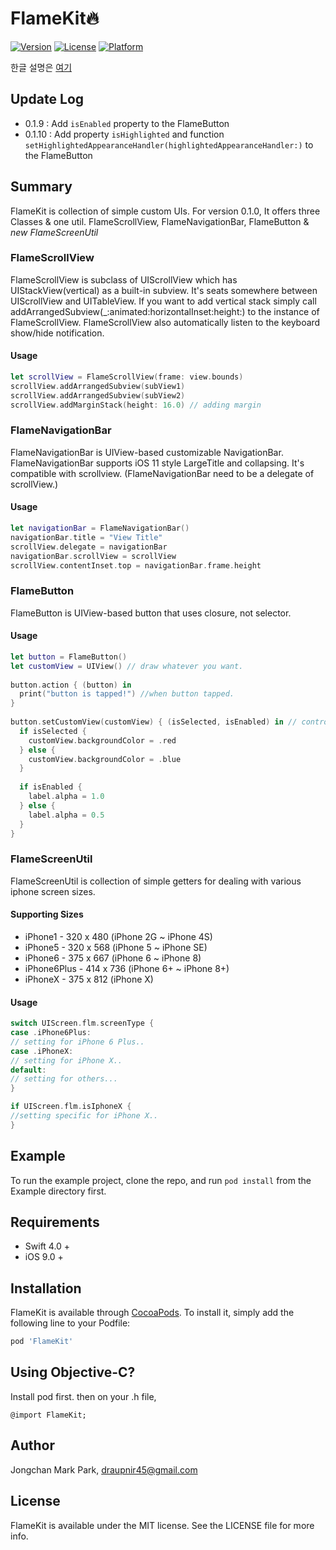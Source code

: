 # FlameKit🔥

[![Version](https://img.shields.io/cocoapods/v/FlameKit.svg?style=flat)](http://cocoapods.org/pods/FlameKit)
[![License](https://img.shields.io/cocoapods/l/FlameKit.svg?style=flat)](http://cocoapods.org/pods/FlameKit)
[![Platform](https://img.shields.io/cocoapods/p/FlameKit.svg?style=flat)](http://cocoapods.org/pods/FlameKit)

한글 설명은 [여기](README_Kor.md)

## Update Log

- 0.1.9 : Add `isEnabled` property to the FlameButton
- 0.1.10 : Add property `isHighlighted` and function `setHighlightedAppearanceHandler(highlightedAppearanceHandler:)` to the FlameButton

## Summary

FlameKit is collection of simple custom UIs. For version 0.1.0, It offers three Classes & one util. FlameScrollView, FlameNavigationBar, FlameButton & *new FlameScreenUtil*

### FlameScrollView

FlameScrollView is subclass of UIScrollView which has UIStackView(vertical) as a built-in subview. It's seats somewhere between UIScrollView and UITableView. If you want to add vertical stack simply call addArrangedSubview(_:animated:horizontalInset:height:) to the instance of FlameScrollView. FlameScrollView also automatically listen to the keyboard show/hide notification.

#### Usage

```swift
let scrollView = FlameScrollView(frame: view.bounds)
scrollView.addArrangedSubview(subView1)
scrollView.addArrangedSubview(subView2)
scrollView.addMarginStack(height: 16.0) // adding margin
```



### FlameNavigationBar
FlameNavigationBar is UIView-based customizable NavigationBar. FlameNavigationBar supports iOS 11 style LargeTitle and collapsing. It's compatible with scrollview. (FlameNavigationBar need to be a delegate of scrollView.)

#### Usage

```swift
let navigationBar = FlameNavigationBar()
navigationBar.title = "View Title"
scrollView.delegate = navigationBar
navigationBar.scrollView = scrollView
scrollView.contentInset.top = navigationBar.frame.height
```



### FlameButton
FlameButton is UIView-based button that uses closure, not selector.

#### Usage

```swift
let button = FlameButton()
let customView = UIView() // draw whatever you want.
    
button.action { (button) in
  print("button is tapped!") //when button tapped.
}
    
button.setCustomView(customView) { (isSelected, isEnabled) in // control appearance here.
  if isSelected {
    customView.backgroundColor = .red
  } else {
    customView.backgroundColor = .blue
  }
  
  if isEnabled {
    label.alpha = 1.0        
  } else {
    label.alpha = 0.5
  }
}
```


### FlameScreenUtil

FlameScreenUtil is collection of simple getters for dealing with various iphone screen sizes.

#### Supporting Sizes
- iPhone1 - 320 x 480 (iPhone 2G ~ iPhone 4S)
- iPhone5 - 320 x 568 (iPhone 5 ~ iPhone SE)
- iPhone6 - 375 x 667 (iPhone 6 ~ iPhone 8)
- iPhone6Plus - 414 x 736 (iPhone 6+ ~ iPhone 8+)
- iPhoneX - 375 x 812 (iPhone X)

#### Usage

```swift
switch UIScreen.flm.screenType { 
case .iPhone6Plus:
// setting for iPhone 6 Plus..
case .iPhoneX:
// setting for iPhone X..
default:
// setting for others...
}

if UIScreen.flm.isIphoneX {
//setting specific for iPhone X..
}
```

## Example

To run the example project, clone the repo, and run `pod install` from the Example directory first.

## Requirements

- Swift 4.0 +
- iOS 9.0 +

## Installation

FlameKit is available through [CocoaPods](http://cocoapods.org). To install
it, simply add the following line to your Podfile:

```ruby
pod 'FlameKit'
```

## Using Objective-C?
Install pod first. then on your .h file,

```objc
@import FlameKit;
```



## Author

Jongchan Mark Park, draupnir45@gmail.com

## License

FlameKit is available under the MIT license. See the LICENSE file for more info.
